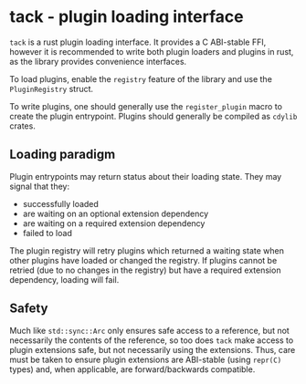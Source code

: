 # tack - plugin loading interface

`tack` is a rust plugin loading interface. It provides a C ABI-stable FFI,
however it is recommended to write both plugin loaders and plugins in rust, as
the library provides convenience interfaces.

To load plugins, enable the `registry` feature of the library and use the
`PluginRegistry` struct.

To write plugins, one should generally use the `register_plugin` macro to create
the plugin entrypoint. Plugins should generally be compiled as `cdylib` crates.

## Loading paradigm
Plugin entrypoints may return status about their loading state. They may signal
that they:
* successfully loaded
* are waiting on an optional extension dependency
* are waiting on a required extension dependency
* failed to load

The plugin registry will retry plugins which returned a waiting state when other
plugins have loaded or changed the registry. If plugins cannot be retried (due
to no changes in the registry) but have a required extension dependency, loading
will fail.

## Safety
Much like `std::sync::Arc` only ensures safe access to a reference, but not
necessarily the contents of the reference, so too does `tack` make access to
plugin extensions safe, but not necessarily using the extensions. Thus, care
must be taken to ensure plugin extensions are ABI-stable (using `repr(C)` types)
and, when applicable, are forward/backwards compatible.

